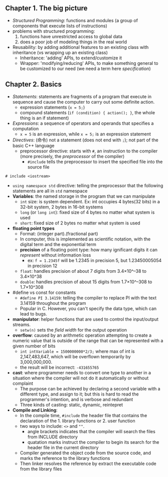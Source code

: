 ## Chapter 1. The big picture
- _Structured Programming_: functions and modules (a group of components that execute lists of instructions)
- problems with structured programming:
  1. functions have unrestricted access to global data
  2. does a poor job of modeling things in the real world
- Reusability: by adding additional features to an existing class with inheritance (vs wrapping up an existing class)
  - Inheritance: 'adding' APIs, to extend/customize it
  - Wrapper: 'modifying/reducing' APIs, to make something general to be customized to our need (we need a term here _specification_)

## Chapter 2. Basics
- _Statements_: statements are fragments of a program that execute in sequence and cause the computer to carry out some definite action.
  - expression statements (`x = 5;`)
  - compound statements (`if (condition) { action(); }`, the whole thing is an if statement)
- _Expressions_: a sequence of operators and operands that specifies a computation
  - `x = 5` is an expression, while `x = 5;` is an expression statement
- _Directives_: (命令) not a statement (does not end with `;`); not part of the basic C++ language
  - preprocessor directive: starts with `#`, an instruction to the compiler (more precisely, the _preprocessor_ of the compiler)
    - `#include` tells the preprocessor to insert the specified file into the source file
```
# include <iostream>
```
  - `using namespace std` directive: telling the preprocessor that the following statements are all in `std` namespace
- __Variables__: the named storage in the program that we can manipulate
  - `int` size: is system dependent. Ex: int occupies 4 bytes(32 bits) in a 32-bit system, 2 bytes in 16-bit systems
  - `long` (or `long int`): fixed size of 4 bytes no matter what system is used
  - `short`: fixed size of 2 bytes no matter what system is used
- __floating point types__
  - Format: (integer part).(fractional part)
  - In computer, this is implemented as scientific notation, with the digital term and the exponential term
  - __precision__ of a floating point type: how many ignificant digits it can _represent_ without information loss
    - ex: `f = 1.2345f` will be 1.2345 in precision 5, but 1.23450005054 in precision 12
  - `float`: handles precision of about 7 digits from 3.4×10^–38 to 3.4×10^38
  - `double`: handles precision of about 15 digits from 1.7×10^–308 to 1.7×10^308
- #define vs const for constants
  - `#define PI 3.14159`: telling the compiler to replace PI with the text 3.14159 throughout the program
  - Popular in C. However, you can't specify the data type, which can lead to bugs.
- __manipulator__: helper functions that are used to control the input/output streams.
  - `setw(n)` sets the _field width_ for the output operation
- __overflow__: caused by an arithmetic operation attempting to create a numeric value that is outside of the range that can be represented with a given number of bits
  - `int intVariable = 1500000000*2/3;` where max of int is 2,147,483,647, which will be overflown temporarily by 3,000,000,000.
  - the result will be incorrect: `-431655765`
- __cast__: where programmer needs to convert one type to another in a situation where the compiler will not do it automatically or without complaint
  - The purpose can be achieved by declaring a second variable with a different type, and assign to it; but this is hard to read the programmer's intention, and is verbose and redundant
  - Three kinds of casting: static, dynamic, reintepret 
- __Compile and Linking__: 
  - In the compile time, `#include` the header file that contains the declaration of the 1. library functions or 2. user function
  - two ways to include: `<>` and `""`. 
    - angle brackets indicates that the compiler will search the files from  INCLUDE directory
    - quatation marks instruct the compiler to begin its search for the header file in the current directory
  - Compiler generated the object code from the source code, and marks the reference to the library functions
  - Then linker resolves the reference by extract the executable code from the library files
